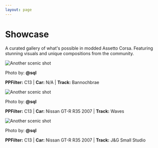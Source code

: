 ```yaml
---
layout: page
---
```


<div class="section-hero">
  <h1>Showcase</h1>
  <p>A curated gallery of what's possible in modded Assetto Corsa. Featuring stunning visuals and unique compositions from the community.</p>
</div>

<div class="showcase-grid">
  <!-- Card 1 -->
  <div class="showcase-card">
    <img src="/images/showcase/bannochbrae.png" alt="Another scenic shot">
    <div class="card-info">
      <p class="photo-by">Photo by: <strong>@sql</strong></p>
      <p class="details"><strong>PPFilter:</strong> C13 | <strong>Car:</strong> N/A | <strong>Track:</strong> Bannochbrae</p>
    </div>
  </div>

  <!-- Card 2 -->
  <div class="showcase-card">
    <img src="/images/showcase/r35_waves.png" alt="Another scenic shot">
    <div class="card-info">
      <p class="photo-by">Photo by: <strong>@sql</strong></p>
      <p class="details"><strong>PPFilter:</strong> C13 | <strong>Car:</strong> Nissan GT-R R35 2007 | <strong>Track:</strong> Waves</p>
    </div>
  </div>

  <!-- Card 3 -->
  <div class="showcase-card">
    <img src="/images/showcase/r35_showroom.png" alt="Another scenic shot">
    <div class="card-info">
      <p class="photo-by">Photo by: <strong>@sql</strong></p>
      <p class="details"><strong>PPFilter:</strong> C13 | <strong>Car:</strong> Nissan GT-R R35 2007 | <strong>Track:</strong> J&G Small Studio</p>
    </div>
  </div>

  <!-- Add more cards as more images are added to the showcase -->
</div>
